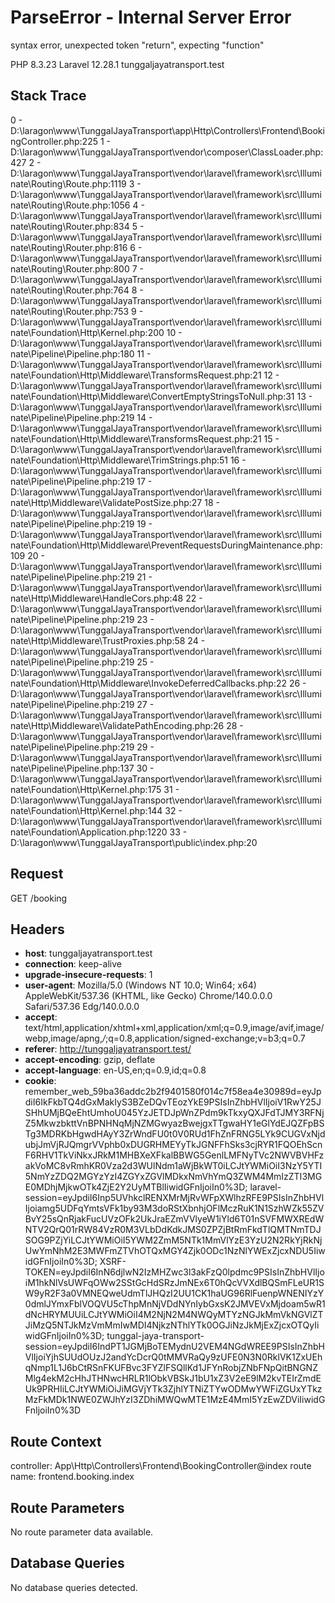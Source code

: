# ParseError - Internal Server Error
syntax error, unexpected token "return", expecting "function"

PHP 8.3.23
Laravel 12.28.1
tunggaljayatransport.test

## Stack Trace

0 - D:\laragon\www\TunggalJayaTransport\app\Http\Controllers\Frontend\BookingController.php:225
1 - D:\laragon\www\TunggalJayaTransport\vendor\composer\ClassLoader.php:427
2 - D:\laragon\www\TunggalJayaTransport\vendor\laravel\framework\src\Illuminate\Routing\Route.php:1119
3 - D:\laragon\www\TunggalJayaTransport\vendor\laravel\framework\src\Illuminate\Routing\Route.php:1056
4 - D:\laragon\www\TunggalJayaTransport\vendor\laravel\framework\src\Illuminate\Routing\Router.php:834
5 - D:\laragon\www\TunggalJayaTransport\vendor\laravel\framework\src\Illuminate\Routing\Router.php:816
6 - D:\laragon\www\TunggalJayaTransport\vendor\laravel\framework\src\Illuminate\Routing\Router.php:800
7 - D:\laragon\www\TunggalJayaTransport\vendor\laravel\framework\src\Illuminate\Routing\Router.php:764
8 - D:\laragon\www\TunggalJayaTransport\vendor\laravel\framework\src\Illuminate\Routing\Router.php:753
9 - D:\laragon\www\TunggalJayaTransport\vendor\laravel\framework\src\Illuminate\Foundation\Http\Kernel.php:200
10 - D:\laragon\www\TunggalJayaTransport\vendor\laravel\framework\src\Illuminate\Pipeline\Pipeline.php:180
11 - D:\laragon\www\TunggalJayaTransport\vendor\laravel\framework\src\Illuminate\Foundation\Http\Middleware\TransformsRequest.php:21
12 - D:\laragon\www\TunggalJayaTransport\vendor\laravel\framework\src\Illuminate\Foundation\Http\Middleware\ConvertEmptyStringsToNull.php:31
13 - D:\laragon\www\TunggalJayaTransport\vendor\laravel\framework\src\Illuminate\Pipeline\Pipeline.php:219
14 - D:\laragon\www\TunggalJayaTransport\vendor\laravel\framework\src\Illuminate\Foundation\Http\Middleware\TransformsRequest.php:21
15 - D:\laragon\www\TunggalJayaTransport\vendor\laravel\framework\src\Illuminate\Foundation\Http\Middleware\TrimStrings.php:51
16 - D:\laragon\www\TunggalJayaTransport\vendor\laravel\framework\src\Illuminate\Pipeline\Pipeline.php:219
17 - D:\laragon\www\TunggalJayaTransport\vendor\laravel\framework\src\Illuminate\Http\Middleware\ValidatePostSize.php:27
18 - D:\laragon\www\TunggalJayaTransport\vendor\laravel\framework\src\Illuminate\Pipeline\Pipeline.php:219
19 - D:\laragon\www\TunggalJayaTransport\vendor\laravel\framework\src\Illuminate\Foundation\Http\Middleware\PreventRequestsDuringMaintenance.php:109
20 - D:\laragon\www\TunggalJayaTransport\vendor\laravel\framework\src\Illuminate\Pipeline\Pipeline.php:219
21 - D:\laragon\www\TunggalJayaTransport\vendor\laravel\framework\src\Illuminate\Http\Middleware\HandleCors.php:48
22 - D:\laragon\www\TunggalJayaTransport\vendor\laravel\framework\src\Illuminate\Pipeline\Pipeline.php:219
23 - D:\laragon\www\TunggalJayaTransport\vendor\laravel\framework\src\Illuminate\Http\Middleware\TrustProxies.php:58
24 - D:\laragon\www\TunggalJayaTransport\vendor\laravel\framework\src\Illuminate\Pipeline\Pipeline.php:219
25 - D:\laragon\www\TunggalJayaTransport\vendor\laravel\framework\src\Illuminate\Foundation\Http\Middleware\InvokeDeferredCallbacks.php:22
26 - D:\laragon\www\TunggalJayaTransport\vendor\laravel\framework\src\Illuminate\Pipeline\Pipeline.php:219
27 - D:\laragon\www\TunggalJayaTransport\vendor\laravel\framework\src\Illuminate\Http\Middleware\ValidatePathEncoding.php:26
28 - D:\laragon\www\TunggalJayaTransport\vendor\laravel\framework\src\Illuminate\Pipeline\Pipeline.php:219
29 - D:\laragon\www\TunggalJayaTransport\vendor\laravel\framework\src\Illuminate\Pipeline\Pipeline.php:137
30 - D:\laragon\www\TunggalJayaTransport\vendor\laravel\framework\src\Illuminate\Foundation\Http\Kernel.php:175
31 - D:\laragon\www\TunggalJayaTransport\vendor\laravel\framework\src\Illuminate\Foundation\Http\Kernel.php:144
32 - D:\laragon\www\TunggalJayaTransport\vendor\laravel\framework\src\Illuminate\Foundation\Application.php:1220
33 - D:\laragon\www\TunggalJayaTransport\public\index.php:20

## Request

GET /booking

## Headers

* **host**: tunggaljayatransport.test
* **connection**: keep-alive
* **upgrade-insecure-requests**: 1
* **user-agent**: Mozilla/5.0 (Windows NT 10.0; Win64; x64) AppleWebKit/537.36 (KHTML, like Gecko) Chrome/140.0.0.0 Safari/537.36 Edg/140.0.0.0
* **accept**: text/html,application/xhtml+xml,application/xml;q=0.9,image/avif,image/webp,image/apng,*/*;q=0.8,application/signed-exchange;v=b3;q=0.7
* **referer**: http://tunggaljayatransport.test/
* **accept-encoding**: gzip, deflate
* **accept-language**: en-US,en;q=0.9,id;q=0.8
* **cookie**: remember_web_59ba36addc2b2f9401580f014c7f58ea4e30989d=eyJpdiI6IkFkbTQ4dGxMakIyS3BZeDQvTEozYkE9PSIsInZhbHVlIjoiV1RwY25JSHhUMjBQeEhtUmhoU045YzJETDJpWnZPdm9kTkxyQXJFdTJMY3RFNjZ5MkwzbkttVnBPNHNqMjNZMGwyazBwejgxTTgwaHY1eGlYdEJQZFpBSTg3MDRKbHgwdHAyY3ZrWndFU0t0V0RUd1FhZnFRNG5LYk9CUGVxNjdubjJmVjRJQmgrVVphb0xDUGRHMEYyTkJGNFFhSks3cjRYR1FQOEhScnF6RHV1TkViNkxJRkM1MHBXeXFkalBBWG5GenlLMFNyTVc2NWVBVHFzakVoMC8vRmhKR0Vza2d3WUlNdm1aWjBkWT0iLCJtYWMiOiI3NzY5YTI5NmYzZDQ2MGYzYzI4ZGYxZGVlMDkxNmVhYmQ3ZWM4MmIzZTI3MGE0MDhjMjkwOTk4ZjE2Y2UyMTBlIiwidGFnIjoiIn0%3D; laravel-session=eyJpdiI6Inp5UVhkclRENXMrMjRvWFpXWlhzRFE9PSIsInZhbHVlIjoiamg5UDFqYmtsVFk1by93M3doRStXbnhjOFlMczRuK1N1SzhWZk55ZVBvY25sQnRjakFucUVzOFk2UkJraEZmVVlyeW1iYld6T01nSVFMWXREdWNTV2QrQ01rRW84VzR0M3VLbDdKdkJMS0ZPZjBtRmFkdTlQMTNmTDJSOG9PZjYiLCJtYWMiOiI5YWM2ZmM5NTk1MmVlYzE3YzU2N2RkYjRkNjUwYmNhM2E3MWFmZTVhOTQxMGY4Zjk0ODc1NzNlYWExZjcxNDU5IiwidGFnIjoiIn0%3D; XSRF-TOKEN=eyJpdiI6InN6djlwN2IzMHZwc3l3akFzQ0lpdmc9PSIsInZhbHVlIjoiM1hkNlVsUWFqOWw2SStGcHdSRzJmNEx6T0hQcVVXdlBQSmFLeUR1SW9yR2F3a0VMNEQweUdmTlJHQzI2UU1CK1haUG96RlFuenpWNENIYzY0dmlJYmxFblVOQVU5cThpMnNjVDdNYnIybGxsK2JMVEVxMjdoam5wR1dNcHRYMUUiLCJtYWMiOiI4M2NjN2M4NWQyMTYzNGJkMmVkNGVlZTJiMzQ5NTJkMzVmMmIwMDI4NjkzNThlYTk0OGJiNzJkMjExZjcxOTQyIiwidGFnIjoiIn0%3D; tunggal-jaya-transport-session=eyJpdiI6IndPT1JGMjBoTEMydnU2VEM4NGdWREE9PSIsInZhbHVlIjoiYjhSUUdOUzJ2andYcDcrQ0tMMVRaQy9zUFE0N3N0RklVK1ZxUEhqNmp1L1J6bCtRSnFKUFBvc3FYZlFSQllKd1JFYnRobjZNbFNpQitBNGNZMlg4ekM2cHhJTHNwcHRLR1lObkVBSkJ1bU1xZ3V2eE9lM2kvTEIrZmdEUk9PRHIiLCJtYWMiOiJiMGVjYTk3ZjhlYTNiZTYwODMwYWFiZGUxYTkzMzFkMDk1NWE0ZWJhYzI3ZDhiMWQwMTE1MzE4MmI5YzEwZDViIiwidGFnIjoiIn0%3D

## Route Context

controller: App\Http\Controllers\Frontend\BookingController@index
route name: frontend.booking.index

## Route Parameters

No route parameter data available.

## Database Queries

No database queries detected.
